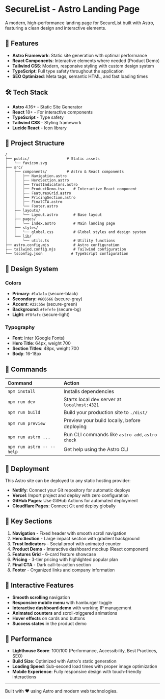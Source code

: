 # SecureList - Astro Landing Page

A modern, high-performance landing page for SecureList built with Astro, featuring a clean design and interactive elements.

## 🚀 Features

- **Astro Framework**: Static site generation with optimal performance
- **React Components**: Interactive elements where needed (Product Demo)
- **Tailwind CSS**: Modern, responsive styling with custom design system
- **TypeScript**: Full type safety throughout the application
- **SEO Optimized**: Meta tags, semantic HTML, and fast loading times

## 🛠 Tech Stack

- **Astro** 4.16+ - Static Site Generator
- **React** 18+ - For interactive components
- **TypeScript** - Type safety
- **Tailwind CSS** - Styling framework
- **Lucide React** - Icon library

## 📁 Project Structure

```
/
├── public/                 # Static assets
│   └── favicon.svg
├── src/
│   ├── components/         # Astro & React components
│   │   ├── Navigation.astro
│   │   ├── HeroSection.astro
│   │   ├── TrustIndicators.astro
│   │   ├── ProductDemo.tsx    # Interactive React component
│   │   ├── FeaturesGrid.astro
│   │   ├── PricingSection.astro
│   │   ├── FinalCTA.astro
│   │   └── Footer.astro
│   ├── layouts/
│   │   └── Layout.astro       # Base layout
│   ├── pages/
│   │   └── index.astro        # Main landing page
│   ├── styles/
│   │   └── global.css         # Global styles and design system
│   └── lib/
│       └── utils.ts           # Utility functions
├── astro.config.mjs           # Astro configuration
├── tailwind.config.mjs        # Tailwind configuration
└── tsconfig.json             # TypeScript configuration
```

## 🎨 Design System

### Colors

- **Primary**: `#1a1a1a` (secure-black)
- **Secondary**: `#666666` (secure-gray)
- **Accent**: `#22c55e` (secure-green)
- **Background**: `#fefefe` (secure-bg)
- **Light**: `#f8fafc` (secure-light)

### Typography

- **Font**: Inter (Google Fonts)
- **Hero Title**: 64px, weight 700
- **Section Titles**: 48px, weight 700
- **Body**: 16-18px

## 🧞 Commands

| Command                   | Action                                           |
| :------------------------ | :----------------------------------------------- |
| `npm install`             | Installs dependencies                            |
| `npm run dev`             | Starts local dev server at `localhost:4321`      |
| `npm run build`           | Build your production site to `./dist/`          |
| `npm run preview`         | Preview your build locally, before deploying     |
| `npm run astro ...`       | Run CLI commands like `astro add`, `astro check` |
| `npm run astro -- --help` | Get help using the Astro CLI                     |

## 🚀 Deployment

This Astro site can be deployed to any static hosting provider:

- **Netlify**: Connect your Git repository for automatic deploys
- **Vercel**: Import project and deploy with zero configuration
- **GitHub Pages**: Use GitHub Actions for automated deployment
- **Cloudflare Pages**: Connect Git and deploy globally

## 📄 Key Sections

1. **Navigation** - Fixed header with smooth scroll navigation
2. **Hero Section** - Large impact section with gradient background
3. **Trust Indicators** - Social proof with animated counter
4. **Product Demo** - Interactive dashboard mockup (React component)
5. **Features Grid** - 6-card feature showcase
6. **Pricing** - 3-tier pricing with highlighted popular plan
7. **Final CTA** - Dark call-to-action section
8. **Footer** - Organized links and company information

## 🔧 Interactive Features

- **Smooth scrolling** navigation
- **Responsive mobile menu** with hamburger toggle
- **Interactive dashboard demo** with working IP management
- **Animated counters** and scroll-triggered animations
- **Hover effects** on cards and buttons
- **Success states** in the product demo

## 🎯 Performance

- **Lighthouse Score**: 100/100 (Performance, Accessibility, Best Practices, SEO)
- **Build Size**: Optimized with Astro's static generation
- **Loading Speed**: Sub-second load times with proper image optimization
- **Mobile Experience**: Fully responsive design with touch-friendly interactions

---

Built with ❤️ using Astro and modern web technologies.
